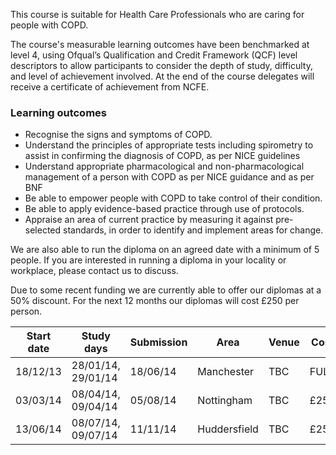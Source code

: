 This course is suitable for Health Care Professionals who are caring for people with COPD.

The course's measurable learning outcomes have been benchmarked at level 4, using Ofqual’s Qualification and Credit Framework (QCF) level descriptors to allow participants to consider the depth of study, difficulty, and level of achievement involved. At the end of the course delegates will receive a certificate of achievement from NCFE.

### Learning outcomes

* Recognise the signs and symptoms of COPD.
* Understand the principles of appropriate tests including spirometry to assist in confirming the diagnosis of COPD, as     per NICE guidelines
* Understand appropriate pharmacological and non-pharmacological management of a person with COPD as per NICE guidance and   as per BNF
* Be able to empower people with COPD to take control of their condition.
* Be able to apply evidence-based practice through use of protocols.
* Appraise an area of current practice by measuring it against pre-selected standards, in order to identify and implement   areas for change.

We are also able to run the diploma on an agreed date with a minimum of 5 people. If you are interested in running a diploma in your locality or workplace, please contact us to discuss.

Due to some recent funding we are currently able to offer our diplomas at a 50% discount. For the next 12 months our diplomas will cost £250 per person.


|Start date| Study days        | Submission| Area         | Venue| Cost|
|----------|-------------------|-----------|--------------|------|-----|
|18/12/13  | 28/01/14, 29/01/14| 18/06/14  | Manchester   | TBC  | FULL|
|03/03/14  | 08/04/14, 09/04/14| 05/08/14  | Nottingham   | TBC  | £250|
|13/06/14  | 08/07/14, 09/07/14| 11/11/14  | Huddersfield | TBC  | £250|


